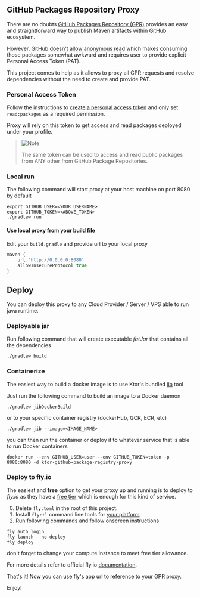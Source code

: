 ## GitHub Packages Repository Proxy

There are no doubts [GitHub Packages Repository (GPR)](https://github.com/features/packages) provides an easy and
straightforward way to publish Maven artifacts within GitHub ecosystem.

However,
GitHub [doesn't allow anonymous read](https://docs.github.com/en/packages/learn-github-packages/introduction-to-github-packages#authenticating-to-github-packages)
which makes consuming those packages somewhat awkward and requires user to provide explicit Personal Access
Token (PAT).

This project comes to help as it allows to proxy all GPR requests and resolve dependencies without the need to create
and
provide PAT.

### Personal Access Token

Follow the instructions
to [create a personal access token](https://docs.github.com/en/authentication/keeping-your-account-and-data-secure/managing-your-personal-access-tokens#creating-a-personal-access-token-classic)
and only set `read:packages` as a required permission.

Proxy will rely on this token to get access and read packages deployed under your profile.

> <picture>
>   <source media="(prefers-color-scheme: light)" srcset="https://github.com/Mqxx/GitHub-Markdown/blob/main/blockquotes/badge/light-theme/note.svg">
>   <img alt="Note" src="https://github.com/Mqxx/GitHub-Markdown/blob/main/blockquotes/badge/light-theme/note.svg">
> </picture><br>
>
> The same token can be used to access and read public packages from ANY other from GitHub Package Repositories.

### Local run

The following command will start proxy at your host machine on port 8080 by default

```shell
export GITHUB_USER=<YOUR_USERNAME>
export GITHUB_TOKEN=<ABOVE_TOKEN>
./gradlew run
```

#### Use local proxy from your build file

Edit your `build.gradle` and provide url to your local proxy

```gradle
maven {
    url 'http://0.0.0.0:8080'
    allowInsecureProtocol true
}
```

## Deploy

You can deploy this proxy to any Cloud Provider / Server / VPS able to run java runtime.

### Deployable jar

Run following command that will create executable *fatJar* that contains all the dependencies

```shell
./gradlew build
```

### Containerize

The easiest way to build a docker image is to use Ktor's bundled [jib](https://github.com/GoogleContainerTools/jib) tool

Just run the following command to build an image to a Docker daemon

```shell
./gradlew jibDockerBuild
```

or to your specific container registry (dockerHub, GCR, ECR, etc)

```shell
./gradlew jib --image=<IMAGE_NAME>
```

you can then run the container or deploy it to whatever service that is able to run Docker containers

```shell
docker run --env GITHUB_USER=user --env GITHUB_TOKEN=token -p 8080:8080 -d ktor-github-package-registry-proxy
```

### Deploy to fly.io

The easiest and **free** option to get your proxy up and running is to deploy to *fly.io* as they have
a [free tier](https://fly.io/docs/about/pricing/#free-allowances) which is enough for this kind of service.

0. Delete `fly.toml` in the root of this project.
1. Install `flyctl` command line tools for [your platform](https://fly.io/docs/hands-on/install-flyctl/).
2. Run following commands and follow onscreen instructions
```shell
fly auth login
fly launch --no-deploy
fly deploy
```
don't forget to change your compute instance to meet free tier allowance. 

For more details refer to official fly.io [documentation](https://fly.io/docs/languages-and-frameworks/dockerfile/).

That's it! Now you can use fly's app url to reference to your GPR proxy.

Enjoy!

